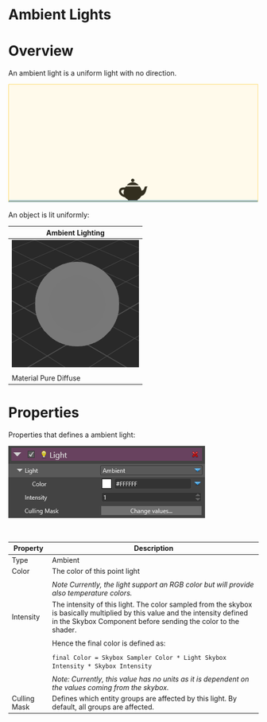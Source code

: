 # Ambient Lights

# Overview

An ambient light is a uniform light with no direction.

![media/AmbientLightOverview.png](media/AmbientLightOverview.png) 

An object is lit uniformly:

| Ambient Lighting                                     |
| ---------------------------------------------------- |
| ![media/AmbientLight.png](media/AmbientLight.png)  |
|                                                      |
| Material Pure Diffuse                                |


# Properties

Properties that defines a ambient light:

![media/AmbientLightProperties.png](media/AmbientLightProperties.png) 

 

| Property     | Description                                                                                                                                                                                    |
| ------------ | ---------------------------------------------------------------------------------------------------------------------------------------------------------------------------------------------- |
| Type         | Ambient                                                                                                                                                                                        |
| Color        | The color of this point light                                                                                                                                                                  |
|              |                                                                                                                                                                                                |
|              | *Note Currently, the light support an RGB color but will provide also temperature colors.*                                                                                                     |
| Intensity    | The intensity of this light. The color sampled from the skybox is basically multiplied by this value and the intensity defined in the Skybox Component before sending the color to the shader. |
|              |                                                                                                                                                                                                |
|              | Hence the final color is defined as:                                                                                                                                                           |
|              |                                                                                                                                                                                                |
|              | `final Color = Skybox Sampler Color * Light Skybox Intensity * Skybox Intensity`                                                                                                               |
|              |                                                                                                                                                                                                |
|              | *Note: Currently, this value has no units as it is dependent on the values coming from the skybox.*                                                                                            |
| Culling Mask | Defines which entity groups are affected by this light. By default, all groups are affected.                                                                                                   |


 

 

 

 

